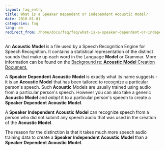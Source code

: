```yaml
---
layout: faq_entry
title: What is a Speaker Dependent or Independent Acoustic Model? 
date: 2010-01-01
categories: faq
lang: en
redirect_from: /home/docs/faq/faq/what-is-a-speaker-dependent-or-independent-acoustic-model
---
```

An **Acoustic** **Model** is a file used by a Speech Recognition Engine for Speech Recognition.  It contains a statistical representation of the distinct sounds that make up each word in the Language **Model** or Grammar.  More information can be found on the [Background re: **Acoustic** **Model** Creation Document.](/home/docs/acoustic-model-creation)

A **Speaker** **Dependent** **Acoustic** **Model** is exactly what its name suggests - it is an **Acoustic** **Model** that has been tailored to recognize a particular person's speech.  Such **Acoustic** Models are usually trained using audio from a particular person's speech.  However you can also take a generic **Acoustic** **Model** and _adapt_ it to a particular person's speech to create a **Speaker** **Dependent** **Acoustic** **Model**.

A **Speaker** **Independent** **Acoustic** **Model** can recognize speech from a person who did not submit any speech audio that was used in the creation of the **Acoustic** **Model**.

The reason for the distinction is that it takes much more speech audio training data to create a **Speaker** **Independent** **Acoustic** **Model** than a **Speaker** **Dependent** **Acoustic** **Model**.
